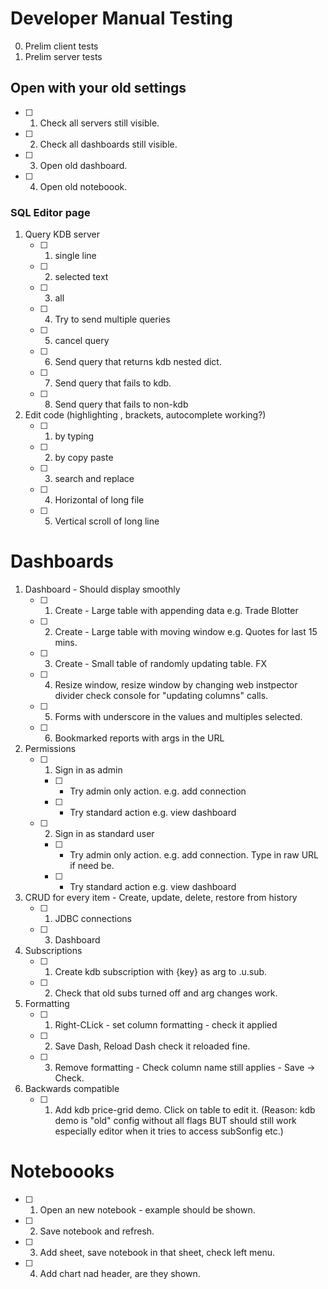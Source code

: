 # Developer Manual Testing

0. Prelim client tests
1. Prelim server tests

## Open with your old settings

 - [ ] 1. Check all servers still visible.
 - [ ] 2. Check all dashboards still visible.
 - [ ] 3. Open old dashboard.
 - [ ] 4. Open old noteboook.

### SQL Editor page

1. Query KDB server 
    - [ ] 1. single line
    - [ ] 2. selected text
    - [ ] 3. all
    - [ ] 4. Try to send multiple queries
    - [ ] 5. cancel query
    - [ ] 6. Send query that returns kdb nested dict.
    - [ ] 7. Send query that fails to kdb.
    - [ ] 8. Send query that fails to non-kdb 
2. Edit code      (highlighting , brackets, autocomplete working?)
    - [ ] 1. by typing
    - [ ] 2. by copy paste
    - [ ] 3. search and replace
    - [ ] 4. Horizontal of long file
    - [ ] 5. Vertical scroll of long line

# Dashboards
  
1. Dashboard - Should display smoothly
    - [ ] 1. Create - Large table with appending data e.g. Trade Blotter
    - [ ] 2. Create - Large table with moving window e.g. Quotes for last 15 mins.
    - [ ] 3. Create - Small table of randomly updating table. FX
    - [ ] 4. Resize window, resize window by changing web instpector divider check console for "updating columns" calls.
    - [ ] 5. Forms with underscore in the values and multiples selected.
    - [ ] 6. Bookmarked reports with args in the URL
2. Permissions
	 - [ ] 1. Sign in as admin
		 - [ ] - Try admin only action. e.g. add connection
		 - [ ] - Try standard action e.g. view dashboard 
	 - [ ] 2. Sign in as standard user
		 - [ ] - Try admin only action. e.g. add connection. Type in raw URL if need be. 
		 - [ ] - Try standard action e.g. view dashboard 
3. CRUD for every item - Create, update, delete, restore from history
     - [ ] 1. JDBC connections
     - [ ] 3. Dashboard
4. Subscriptions
	 - [ ] 1. Create kdb subscription with {key} as arg to .u.sub.
	 - [ ] 2. Check that old subs turned off and arg changes work. 
5. Formatting
    - [ ] 1. Right-CLick - set column formatting - check it applied
    - [ ] 2. Save Dash, Reload Dash check it reloaded fine.
    - [ ] 3. Remove formatting - Check column name still applies - Save -> Check.
6. Backwards compatible
    - [ ] 1. Add kdb price-grid demo. Click on table to edit it. (Reason: kdb demo is "old" config without all flags BUT should still work especially editor when it tries to access subSonfig etc.)


# Noteboooks

- [ ] 1. Open an new notebook - example should be shown.
- [ ] 2. Save notebook and refresh.
- [ ] 3. Add sheet, save notebook in that sheet, check left menu.
- [ ] 4. Add chart nad header, are they shown.
